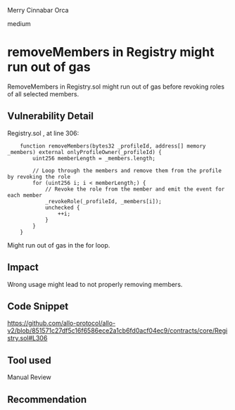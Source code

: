 Merry Cinnabar Orca

medium

# removeMembers in Registry might run out of gas
RemoveMembers in Registry.sol might run out of gas before revoking roles of all selected members.

## Vulnerability Detail
Registry.sol , at line 306:
```solidity
    function removeMembers(bytes32 _profileId, address[] memory _members) external onlyProfileOwner(_profileId) {
        uint256 memberLength = _members.length;

        // Loop through the members and remove them from the profile by revoking the role
        for (uint256 i; i < memberLength;) {
            // Revoke the role from the member and emit the event for each member
            _revokeRole(_profileId, _members[i]);
            unchecked {
                ++i;
            }
        }
    }
```
Might run out of gas in the for loop.
## Impact
Wrong usage might lead to not properly removing members.

## Code Snippet
https://github.com/allo-protocol/allo-v2/blob/851571c27df5c16f6586ece2a1cb6fd0acf04ec9/contracts/core/Registry.sol#L306

## Tool used

Manual Review

## Recommendation
